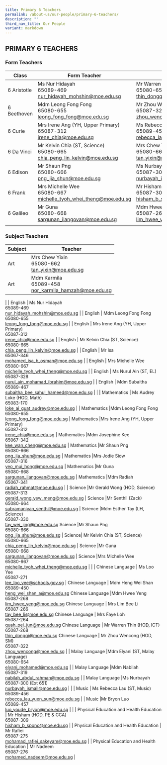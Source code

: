 ```yaml
---
title: Primary 6 Teachers
permalink: /about-us/our-people/primary-6-teachers/
description: ""
third_nav_title: Our People
variant: markdown
---
```

## PRIMARY 6 TEACHERS

### Form Teachers

| Class | Form Teacher | Form Teacher |
|---|---|---|
| 6 Aristotle | Ms Nur Hidayah<br>65089-469<br>[nur\_hidayah\_mohshin@moe.edu.sg](mailto:nur\_hidayah\_mohshin@moe.edu.sg) |Mr Warren Thin (HOD, ICT)<br>65080-652<br>[thin\_dongqi@moe.edu.sg](mailto:thin\_dongqi@moe.edu.sg) |
| 6 Beethoven |Mdm Leong Fong Fong<br>65080-655<br>[leong\_fong\_fong@moe.edu.sg](mailto:leong\_fong\_fong@moe.edu.sg) | Mr Zhou Wencong (HOD, SM)<br>65087-322<br>[zhou\_wencong@moe.edu.sg](mailto:zhou\_wencong@moe.edu.sg) |
| 6 Curie | Mrs Irene Ang (YH, Upper Primary)<br>65087-312<br>[irene\_chia@moe.edu.sg](mailto:irene\_chia@moe.edu.sg) | Ms Rebecca Lau (ST, Music)<br>65089-456<br>[rebecca\_lau\_yuen\_sun@moe.edu.sg](mailto:rebecca\_lau\_yuen\_sun@moe.edu.sg) |
| 6 Da Vinci |Mr Kelvin Chia (ST, Science)<br>65080-665<br>[chia\_peng\_lin\_kelvin@moe.edu.sg](mailto:chia\_peng\_lin\_kelvin@moe.edu.sg) | Mrs Chew Yixin<br>65080-662<br>[tan\_yixin@moe.edu.sg](mailto:tan\_yixin@moe.edu.sg) |
| 6 Edison | Mr Shaun Png<br>65080-666<br>[png\_jia\_shun@moe.edu.sg](mailto:png\_jia\_shun@moe.edu.sg) | Ms Nurbayah<br>65087-300 (Ext 651)<br>[nurbayah\_ismail@moe.edu.sg](mailto:nurbayah\_ismail@moe.edu.sg) |
| 6 Frank | Mrs Michelle Wee<br>65080-667<br>[michelle\_tyoh\_whei\_theng@moe.edu.sg](mailto:michelle\_tyoh\_whei\_theng@moe.edu.sg) |Mr Hisham (HOD, PE &amp; CCA)<br>65087-309<br>[hisham\_b\_spono@moe.edu.sg](mailto:hisham\_b\_spono@moe.edu.sg) |
 6 Galileo | Mr Guna<br>65080-668<br>[sargunan\_ilangovan@moe.edu.sg](mailto:sargunan\_ilangovan@moe.edu.sg) |Mdm Hwee Yeng<br>65087-268<br>[lim\_hwee\_yeng@moe.edu.sg](mailto:lim\_hwee\_yeng@moe.edu.sg)
| | | |

### Subject Teachers

| Subject | Teacher |
|---|---|
| Art |Mrs Chew Yixin<br>65080-662<br>[tan\_yixin@moe.edu.sg](mailto:tan\_yixin@moe.edu.sg) |
Art |Mdm Karmila<br>65089-458<br>[nor\_karmila\_hamzah@moe.edu.sg](mailto:nor\_karmila\_hamzah@moe.edu.sg)
|
| English | Ms Nur Hidayah<br>65089-469<br>[nur\_hidayah\_mohshin@moe.edu.sg](mailto:nur\_hidayah\_mohshin@moe.edu.sg) |
| English | Mdm Leong Fong Fong<br>65080-655<br>[leong\_fong\_fong@moe.edu.sg](mailto:leong\_fong\_fong@moe.edu.sg) |
| English | Mrs Irene Ang (YH, Upper Primary)<br>65087-312<br>[irene\_chia@moe.edu.sg](mailto:irene\_chia@moe.edu.sg) |
| English | Mr Kelvin Chia (ST, Science)<br>65080-665<br>[chia\_peng\_lin\_kelvin@moe.edu.sg](mailto:chia\_peng\_lin\_kelvin@moe.edu.sg) |
| English | Mr Isa<br>65067-346<br>[mohamed\_isa\_b\_osman@moe.edu.sg](mailto:mohamed\_isa\_b\_osman@moe.edu.sg) |
| English | Mrs Michelle Wee<br>65080-667<br>[michelle\_tyoh\_whei\_theng@moe.edu.sg](mailto:michelle\_tyoh\_whei\_theng@moe.edu.sg) |
| English | Ms Nurul Ain (ST, EL)<br>65087-328<br>[nurul\_ain\_mohamad\_ibrahim@moe.edu.sg](mailto:nurul\_ain\_mohamad\_ibrahim@moe.edu.sg) |
| English | Mdm Subaitha<br>65089-467<br>[subaitha\_bee\_sahul\_hameed@moe.edu.sg](mailto:subaitha\_bee\_sahul\_hameed@moe.edu.sg) |
|
| Mathematics | Ms Audrey Loke (HOD, Math)<br>65083-170<br>[loke\_ai\_guat\_audrey@moe.edu.sg](mailto:loke\_ai\_guat\_audrey@moe.edu.sg) |
| Mathematics |Mdm Leong Fong Fong<br>65080-655<br>[leong\_fong\_fong@moe.edu.sg](mailto:leong\_fong\_fong@moe.edu.sg) |
Mathematics |Mrs Irene Ang (YH, Upper Primary)<br>65087-312<br>[irene\_chia@moe.edu.sg](mailto:irene\_chia@moe.edu.sg) |
Mathematics |Mdm Josephine Kee<br>65067-342<br>[kee\_wan\_cheng@moe.edu.sg](mailto:kee\_wan\_cheng@moe.edu.sg) |
Mathematics |Mr Shaun Png<br>65080-666<br>[png\_jia\_shun@moe.edu.sg](mailto:png\_jia\_shun@moe.edu.sg) |
Mathematics |Mrs Jodie Siow<br>65087-316<br>[yeo\_mui\_hong@moe.edu.sg](mailto:yeo\_mui\_hong@moe.edu.sg) |
Mathematics |Mr Guna<br>65080-668<br>[sargunan\_ilangovan@moe.edu.sg](mailto:sargunan\_ilangovan@moe.edu.sg) |
Mathematics |Mdm Radiah<br>65067-341<br>[radiah\_rahmat@moe.edu.sg](mailto:radiah\_rahmat@moe.edu.sg) |
|
Science |Mr Gerald Wong (HOD, Science)<br>65087-313<br>[gerald\_wong\_yew\_meng@moe.edu.sg](mailto:gerald\_wong\_yew\_meng@moe.edu.sg) |
Science |Mr Senthil (Zack)<br>65080-664<br>[subramaniyan\_senthil@moe.edu.sg](mailto:subramaniyan\_senthil@moe.edu.sg) |
Science |Mdm Esther Tay (LH, Science)<br>65087-330<br>[tay\_wei\_jing@moe.edu.sg](mailto:tay\_wei\_jing@moe.edu.sg) 
Science |Mr Shaun Png<br>65080-666<br>[png\_jia\_shun@moe.edu.sg](mailto:png\_jia\_shun@moe.edu.sg) |
Science| Mr&nbsp;Kelvin Chia (ST, Science)<br>65080-665<br>[chia\_peng\_lin\_kelvin@moe.edu.sg](mailto:chia\_peng\_lin\_kelvin@moe.edu.sg) |
Science |Mr Guna<br>65080-668<br>[sargunan\_ilangovan@moe.edu.sg](mailto:sargunan\_ilangovan@moe.edu.sg) |
Science |Mrs Michelle Wee<br>65080-667<br>[michelle\_tyoh\_whei\_theng@moe.edu.sg](mailto:michelle\_tyoh\_whei\_theng@moe.edu.sg) |
|
| Chinese Language | Ms Loo Yee<br>65087-271<br>[lee\_loo\_yee@schools.gov.sg](mailto:lee\_loo\_yee\@schools.gov.sg) |
Chinese Language | Mdm Heng Wei Shan<br>65089-450<br>[heng\_wei\_shan\_a@moe.edu.sg](mailto:heng\_wei\_shan\_a@moe.edu.sg) 
Chinese Language |Mdm Hwee Yeng<br>65087-268<br>[lim\_hwee\_yeng@moe.edu.sg](mailto:lim\_hwee\_yeng@moe.edu.sg) 
Chinese Language | Mrs Lim Bee Li<br>65087-266<br>[tay\_bee\_li@moe.edu.sg](mailto:tay\_bee\_li@moe.edu.sg) 
Chinese Language | Mrs Faye Loh<br>65087-264<br>[quah\_pei\_jun@moe.edu.sg](mailto:quah\_pei\_jun@moe.edu.sg) 
Chinese Language | Mr Warren Thin (HOD, ICT)<br>65087-268<br>[thin\_dongqi@moe.edu.sg](mailto:thin\_dongqi@moe.edu.sg) 
Chinese Language | Mr Zhou Wencong (HOD, SM)<br>65087-322<br>[zhou\_wencong@moe.edu.sg](mailto:zhou\_wencong@moe.edu.sg) 
|
| Malay Language |Mdm Elyani (ST, Malay Language)<br>65080-654<br>[elyani\_mohamed@moe.edu.sg](mailto:elyani\_mohamed@moe.edu.sg) |
| Malay Language  |Mdm Nabilah<br>65087-319<br>[nabilah\_abdul\_rahman@moe.edu.sg](mailto:nabilah\_abdul\_rahman@moe.edu.sg) |
| Malay Language  |Ms Nurbayah<br>65087-300 (Ext 651)<br>[nurbayah\_ismail@moe.edu.sg](mailto:nurbayah\_ismail@moe.edu.sg) |
|
| Music | Ms Rebecca Lau (ST, Music)<br>65089-456<br>[rebecca\_lau\_yuen\_sun@moe.edu.sg](mailto:rebecca\_lau\_yuen\_sun@moe.edu.sg) |
| Music |Mr Bryon Luo<br>65089-457<br>[luo\_youde\_bryon@moe.edu.sg](mailto:luo\_youde\_bryon@moe.edu.sg) |
|
| Physical Education and Health Education | Mr Hisham (HOD, PE &amp; CCA)<br>65087-309<br>[hisham\_b\_spono@moe.edu.sg](mailto:hisham\_b\_spono@moe.edu.sg) |
| Physical Education and Health Education | Mr Rafiei<br>65087-275<br>[mohamad\_rafiei\_sakeyam@moe.edu.sg](mailto:mohamad\_rafiei\_sakeyam@moe.edu.sg) |
| Physical Education and Health Education | Mr Nadeem<br>65087-276<br>[mohamed_nadeem@moe.edu.sg](mailto:mohamed_nadeem@moe.edu.sg) |